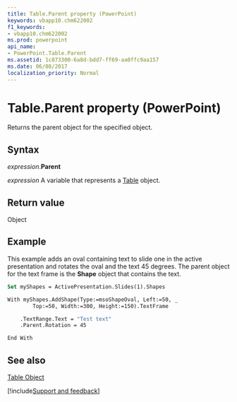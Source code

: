 ```yaml
---
title: Table.Parent property (PowerPoint)
keywords: vbapp10.chm622002
f1_keywords:
- vbapp10.chm622002
ms.prod: powerpoint
api_name:
- PowerPoint.Table.Parent
ms.assetid: 1c873300-6a8d-bdd7-ff69-aa0ffc9aa157
ms.date: 06/08/2017
localization_priority: Normal
---
```



# Table.Parent property (PowerPoint)

Returns the parent object for the specified object.


## Syntax

_expression_.**Parent**

_expression_ A variable that represents a [Table](PowerPoint.Table.md) object.


## Return value

Object


## Example

This example adds an oval containing text to slide one in the active presentation and rotates the oval and the text 45 degrees. The parent object for the text frame is the  **Shape** object that contains the text.


```vb
Set myShapes = ActivePresentation.Slides(1).Shapes

With myShapes.AddShape(Type:=msoShapeOval, Left:=50, _
        Top:=50, Width:=300, Height:=150).TextFrame

    .TextRange.Text = "Test text"
    .Parent.Rotation = 45

End With
```


## See also


[Table Object](PowerPoint.Table.md)

[!include[Support and feedback](~/includes/feedback-boilerplate.md)]